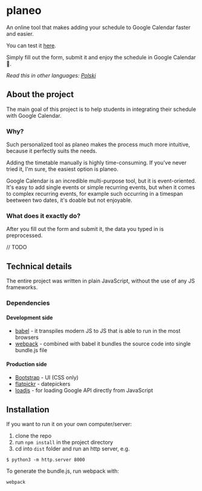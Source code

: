 # planeo
An online tool that makes adding your schedule to Google Calendar faster and easier.

You can test it [here](https://srflp.github.io/planeo/).

Simply fill out the form, submit it and enjoy the schedule in Google Calendar 📅.

_Read this in other languages: [Polski](README.pl.md)_


## About the project

The main goal of this project is to help students in integrating their schedule with Google Calendar.

### Why?

Such personalized tool as planeo makes the process much more intuitive, because it perfectly suits the needs.

Adding the timetable manually is highly time-consuming. If you've never tried it, I'm sure, the easiest option is planeo.

Google Calendar is an incredible multi-purpose tool, but it is event-oriented. It's easy to add single events or simple recurring events, but when it comes to complex recurring events, for example such occurring in a timespan beetween two dates, it's doable but not enjoyable.

### What does it exactly do?

After you fill out the form and submit it, the data you typed in is preprocessed.

// TODO

## Technical details
The entire project was written in plain JavaScript, without the use of any JS frameworks.

### Dependencies
#### Development side
- [babel](https://github.com/babel/babel) - it transpiles modern JS to JS that is able to run in the most browsers
- [webpack](https://github.com/webpack/webpack) - combined with babel it bundles the source code into single bundle.js file

#### Production side
- [Bootstrap](https://github.com/twbs/bootstrap) - UI (CSS only)
- [flatpickr](https://github.com/flatpickr/flatpickr) - datepickers
- [loadjs](https://github.com/muicss/loadjs) - for loading Google API directly from JavaScript

## Installation
If you want to run it on your own computer/server:
1. clone the repo
2. run `npm install` in the project directory
3. cd into `dist` folder and run an http server, e.g.
```
$ python3 -m http.server 8000
```
To generate the bundle.js, run webpack with:
```
webpack
```